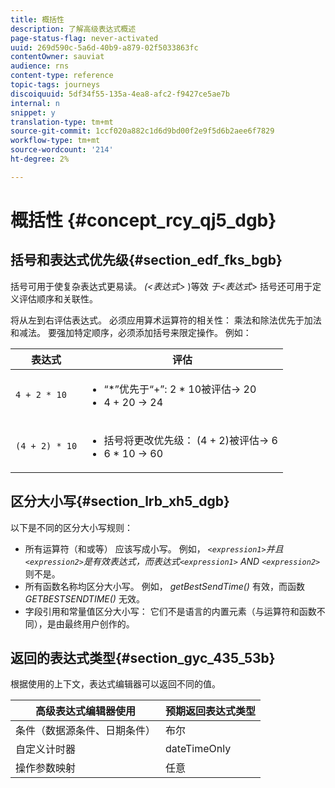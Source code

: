 ```yaml
---
title: 概括性
description: 了解高级表达式概述
page-status-flag: never-activated
uuid: 269d590c-5a6d-40b9-a879-02f5033863fc
contentOwner: sauviat
audience: rns
content-type: reference
topic-tags: journeys
discoiquuid: 5df34f55-135a-4ea8-afc2-f9427ce5ae7b
internal: n
snippet: y
translation-type: tm+mt
source-git-commit: 1ccf020a882c1d6d9bd00f2e9f5d6b2aee6f7829
workflow-type: tm+mt
source-wordcount: '214'
ht-degree: 2%

---
```



# 概括性 {#concept_rcy_qj5_dgb}

## 括号和表达式优先级{#section_edf_fks_bgb}

括号可用于使复杂表达式更易读。 _(&lt;表达式>_ )等效 _于&lt;表达式_> 括号还可用于定义评估顺序和关联性。

将从左到右评估表达式。 必须应用算术运算符的相关性： 乘法和除法优先于加法和减法。 要强加特定顺序，必须添加括号来限定操作。 例如：

<!--```5 + 2 * 10 = 25, and (5 + 2) * 10 = 70```-->

| 表达式 | 评估 |
|--- |--- |
| `4 + 2 * 10` | <ul><li>“*”优先于“+”: 2 * 10被评估→ 20</li><li>4 + 20 → 24</li></ul> |
| `(4 + 2) * 10` | <ul><li>括号将更改优先级： (4 + 2)被评估→ 6</li><li> 6 * 10 → 60</li></ul> |

## 区分大小写{#section_lrb_xh5_dgb}

以下是不同的区分大小写规则：

* 所有运算符（和或等） 应该写成小写。 例如， _`<expression1>`并且`<expression2>`_是有效表达式，而表达式_`<expression1>` AND `<expression2>`_ 则不是。
* 所有函数名称均区分大小写。 例如， _getBestSendTime()_ 有效，而函数 _GETBESTSENDTIME()_ 无效。
* 字段引用和常量值区分大小写： 它们不是语言的内置元素（与运算符和函数不同），是由最终用户创作的。

## 返回的表达式类型{#section_gyc_435_53b}

根据使用的上下文，表达式编辑器可以返回不同的值。

| 高级表达式编辑器使用 | 预期返回表达式类型 |
|--- |--- |
| 条件（数据源条件、日期条件） | 布尔 |
| 自定义计时器 | dateTimeOnly |
| 操作参数映射 | 任意 |
